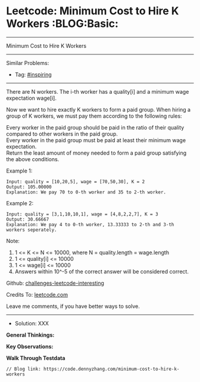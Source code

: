 
# Leetcode: Minimum Cost to Hire K Workers     :BLOG:Basic:

---

Minimum Cost to Hire K Workers  

---

Similar Problems:  

-   Tag: [#inspiring](https://code.dennyzhang.com/tag/inspiring)

---

There are N workers.  The i-th worker has a quality[i] and a minimum wage expectation wage[i].  

Now we want to hire exactly K workers to form a paid group.  When hiring a group of K workers, we must pay them according to the following rules:  

Every worker in the paid group should be paid in the ratio of their quality compared to other workers in the paid group.  
Every worker in the paid group must be paid at least their minimum wage expectation.  
Return the least amount of money needed to form a paid group satisfying the above conditions.  

Example 1:  

    Input: quality = [10,20,5], wage = [70,50,30], K = 2
    Output: 105.00000
    Explanation: We pay 70 to 0-th worker and 35 to 2-th worker.

Example 2:  

    Input: quality = [3,1,10,10,1], wage = [4,8,2,2,7], K = 3
    Output: 30.66667
    Explanation: We pay 4 to 0-th worker, 13.33333 to 2-th and 3-th workers seperately. 

Note:  

1.  1 <= K <= N <= 10000, where N = quality.length = wage.length
2.  1 <= quality[i] <= 10000
3.  1 <= wage[i] <= 10000
4.  Answers within 10^-5 of the correct answer will be considered correct.

Github: [challenges-leetcode-interesting](https://github.com/DennyZhang/challenges-leetcode-interesting/tree/master/problems/minimum-cost-to-hire-k-workers)  

Credits To: [leetcode.com](https://leetcode.com/problems/minimum-cost-to-hire-k-workers/description/)  

Leave me comments, if you have better ways to solve.  

---

-   Solution: XXX

**General Thinkings:**  

    

**Key Observations:**  

    

**Walk Through Testdata**  

    

    // Blog link: https://code.dennyzhang.com/minimum-cost-to-hire-k-workers

